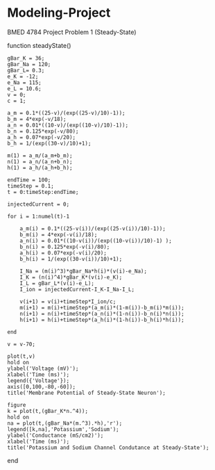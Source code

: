 Modeling-Project
====================

BMED 4784 Project
Problem 1 (Steady-State)

function steadyState()
    
    gBar_K = 36; 
    gBar_Na = 120; 
    gBar_L= 0.3;
    e_K = -12; 
    e_Na = 115; 
    e_L = 10.6;
    v = 0;
    c = 1;
    
    a_m = 0.1*((25-v)/(exp((25-v)/10)-1));
    b_m = 4*exp(-v/18);
    a_n = 0.01*((10-v)/(exp((10-v)/10)-1));
    b_n = 0.125*exp(-v/80);
    a_h = 0.07*exp(-v/20);
    b_h = 1/(exp((30-v)/10)+1);

    m(1) = a_m/(a_m+b_m);
    n(1) = a_n/(a_n+b_n);
    h(1) = a_h/(a_h+b_h);

    endTime = 100;
    timeStep = 0.1;
    t = 0:timeStep:endTime;
    
    injectedCurrent = 0;
   
    for i = 1:numel(t)-1
   
        a_m(i) = 0.1*((25-v(i))/(exp((25-v(i))/10)-1));
        b_m(i) = 4*exp(-v(i)/18);
        a_n(i) = 0.01*((10-v(i))/(exp((10-v(i))/10)-1) );
        b_n(i) = 0.125*exp(-v(i)/80);
        a_h(i) = 0.07*exp(-v(i)/20);
        b_h(i) = 1/(exp((30-v(i))/10)+1);
   
        I_Na = (m(i)^3)*gBar_Na*h(i)*(v(i)-e_Na);
        I_K = (n(i)^4)*gBar_K*(v(i)-e_K);
        I_L = gBar_L*(v(i)-e_L);
        I_ion = injectedCurrent-I_K-I_Na-I_L;
   
        v(i+1) = v(i)+timeStep*I_ion/c;
        m(i+1) = m(i)+timeStep*(a_m(i)*(1-m(i))-b_m(i)*m(i));
        n(i+1) = n(i)+timeStep*(a_n(i)*(1-n(i))-b_n(i)*n(i));
        h(i+1) = h(i)+timeStep*(a_h(i)*(1-h(i))-b_h(i)*h(i));
    
    end
    
    v = v-70;

    plot(t,v)
    hold on
    ylabel('Voltage (mV)');
    xlabel('Time (ms)');
    legend({'Voltage'});
    axis([0,100,-80,-60]);
    title('Membrane Potential of Steady-State Neuron');
    
    figure
    k = plot(t,(gBar_K*n.^4));
    hold on
    na = plot(t,(gBar_Na*(m.^3).*h),'r');
    legend([k,na],'Potassium','Sodium');
    ylabel('Conductance (mS/cm2)');
    xlabel('Time (ms)');
    title('Potassium and Sodium Channel Condutance at Steady-State');
end

